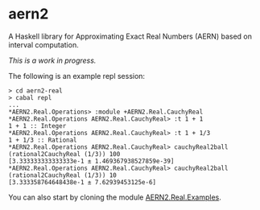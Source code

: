 # aern2
A Haskell library for Approximating Exact Real Numbers (AERN) based on interval computation. 

*This is a work in progress.*

The following is an example repl session:

```
> cd aern2-real
> cabal repl
...
*AERN2.Real.Operations> :module +AERN2.Real.CauchyReal 
*AERN2.Real.Operations AERN2.Real.CauchyReal> :t 1 + 1
1 + 1 :: Integer
*AERN2.Real.Operations AERN2.Real.CauchyReal> :t 1 + 1/3
1 + 1/3 :: Rational
*AERN2.Real.Operations AERN2.Real.CauchyReal> cauchyReal2ball (rational2CauchyReal (1/3)) 100
[3.333333333333333e-1 ± 1.469367938527859e-39]
*AERN2.Real.Operations AERN2.Real.CauchyReal> cauchyReal2ball (rational2CauchyReal (1/3)) 10
[3.333358764648438e-1 ± 7.62939453125e-6]
```

You can also start by cloning the module [AERN2.Real.Examples](https://github.com/michalkonecny/aern2/blob/master/aern2-real/src/AERN2/Real/Examples.hs).

